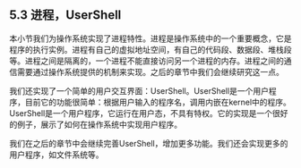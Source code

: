 ## 5.3 进程，UserShell
本小节我们为操作系统实现了进程特性。进程是操作系统中的一个重要概念，它是程序的执行实例。进程有自己的虚拟地址空间，有自己的代码段、数据段、堆栈段等。进程之间是隔离的，一个进程不能直接访问另一个进程的内存。进程之间的通信需要通过操作系统提供的机制来实现。之后的章节中我们会继续研究这一点。

我们还实现了一个简单的用户交互界面：UserShell。UserShell是一个用户程序，目前它的功能很简单：根据用户输入的程序名，调用内嵌在kernel中的程序。UserShell是一个用户程序，它运行在用户态，不具有特权。它的实现是一个很好的例子，展示了如何在操作系统中实现用户程序。

我们在之后的章节中会继续完善UserShell，增加更多功能。我们还会实现更多的用户程序，如文件系统等。